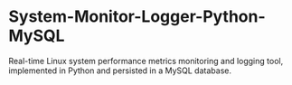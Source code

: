 # System-Monitor-Logger-Python-MySQL
Real-time Linux system performance metrics monitoring and logging tool, implemented in Python and persisted in a MySQL database.
